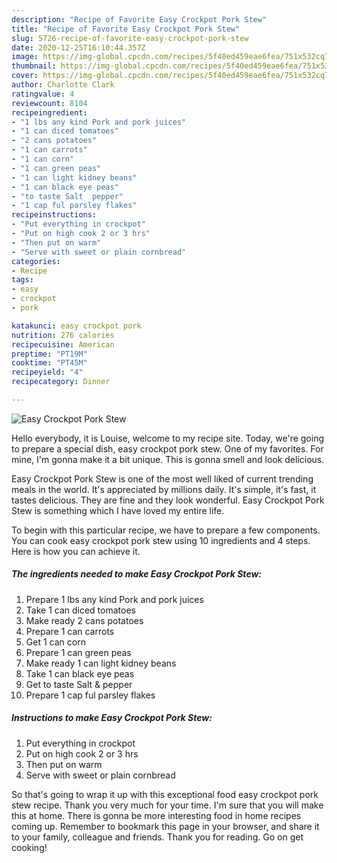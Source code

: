 ```yaml
---
description: "Recipe of Favorite Easy Crockpot Pork Stew"
title: "Recipe of Favorite Easy Crockpot Pork Stew"
slug: 5726-recipe-of-favorite-easy-crockpot-pork-stew
date: 2020-12-25T16:10:44.357Z
image: https://img-global.cpcdn.com/recipes/5f40ed459eae6fea/751x532cq70/easy-crockpot-pork-stew-recipe-main-photo.jpg
thumbnail: https://img-global.cpcdn.com/recipes/5f40ed459eae6fea/751x532cq70/easy-crockpot-pork-stew-recipe-main-photo.jpg
cover: https://img-global.cpcdn.com/recipes/5f40ed459eae6fea/751x532cq70/easy-crockpot-pork-stew-recipe-main-photo.jpg
author: Charlotte Clark
ratingvalue: 4
reviewcount: 8104
recipeingredient:
- "1 lbs any kind Pork and pork juices"
- "1 can diced tomatoes"
- "2 cans potatoes"
- "1 can carrots"
- "1 can corn"
- "1 can green peas"
- "1 can light kidney beans"
- "1 can black eye peas"
- "to taste Salt  pepper"
- "1 cap ful parsley flakes"
recipeinstructions:
- "Put everything in crockpot"
- "Put on high cook 2 or 3 hrs"
- "Then put on warm"
- "Serve with sweet or plain cornbread"
categories:
- Recipe
tags:
- easy
- crockpot
- pork

katakunci: easy crockpot pork 
nutrition: 276 calories
recipecuisine: American
preptime: "PT19M"
cooktime: "PT45M"
recipeyield: "4"
recipecategory: Dinner

---
```



![Easy Crockpot Pork Stew](https://img-global.cpcdn.com/recipes/5f40ed459eae6fea/751x532cq70/easy-crockpot-pork-stew-recipe-main-photo.jpg)

Hello everybody, it is Louise, welcome to my recipe site. Today, we're going to prepare a special dish, easy crockpot pork stew. One of my favorites. For mine, I'm gonna make it a bit unique. This is gonna smell and look delicious.



Easy Crockpot Pork Stew is one of the most well liked of current trending meals in the world. It's appreciated by millions daily. It's simple, it's fast, it tastes delicious. They are fine and they look wonderful. Easy Crockpot Pork Stew is something which I have loved my entire life.


To begin with this particular recipe, we have to prepare a few components. You can cook easy crockpot pork stew using 10 ingredients and 4 steps. Here is how you can achieve it.

<!--inarticleads1-->

##### The ingredients needed to make Easy Crockpot Pork Stew:

1. Prepare 1 lbs any kind Pork and pork juices
1. Take 1 can diced tomatoes
1. Make ready 2 cans potatoes
1. Prepare 1 can carrots
1. Get 1 can corn
1. Prepare 1 can green peas
1. Make ready 1 can light kidney beans
1. Take 1 can black eye peas
1. Get to taste Salt &amp; pepper
1. Prepare 1 cap ful parsley flakes




<!--inarticleads2-->

##### Instructions to make Easy Crockpot Pork Stew:

1. Put everything in crockpot
1. Put on high cook 2 or 3 hrs
1. Then put on warm
1. Serve with sweet or plain cornbread




So that's going to wrap it up with this exceptional food easy crockpot pork stew recipe. Thank you very much for your time. I'm sure that you will make this at home. There is gonna be more interesting food in home recipes coming up. Remember to bookmark this page in your browser, and share it to your family, colleague and friends. Thank you for reading. Go on get cooking!
